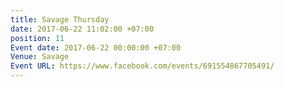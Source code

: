 ```yaml
---
title: Savage Thursday
date: 2017-06-22 11:02:00 +07:00
position: 11
Event date: 2017-06-22 00:00:00 +07:00
Venue: Savage
Event URL: https://www.facebook.com/events/691554867705491/
---
```


